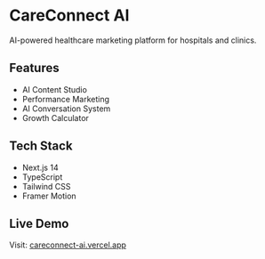 # CareConnect AI

AI-powered healthcare marketing platform for hospitals and clinics.

## Features

- AI Content Studio
- Performance Marketing
- AI Conversation System
- Growth Calculator

## Tech Stack

- Next.js 14
- TypeScript
- Tailwind CSS
- Framer Motion

## Live Demo

Visit: [careconnect-ai.vercel.app](https://careconnect-ai.vercel.app)
